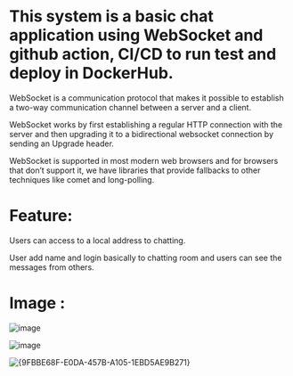 # This system is a basic chat application using WebSocket and github action, CI/CD to run test and deploy in DockerHub.
  WebSocket is a communication protocol that makes it possible to establish a two-way communication channel between a server and a client.

  WebSocket works by first establishing a regular HTTP connection with the server and then upgrading it to a bidirectional websocket connection by sending an Upgrade header.

  WebSocket is supported in most modern web browsers and for browsers that don’t support it, we have libraries that provide fallbacks to other techniques like comet and long-polling.
# Feature: 
  Users can access to a local address to chatting.
  
  User add name and login basically to chatting room and users can see the messages from others.

# Image : 
![image](https://github.com/user-attachments/assets/8f40ef3f-04d7-4572-9f4d-1da6a67d51e4)

![image](https://github.com/user-attachments/assets/128eca87-0a13-4e29-a65a-704398efd84e)

![{9FBBE68F-E0DA-457B-A105-1EBD5AE9B271}](https://github.com/user-attachments/assets/46e89246-5e03-41e2-b246-893786d6a993)


